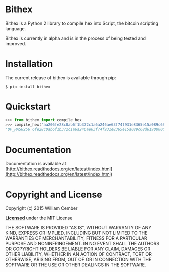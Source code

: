 # Bithex #

Bithex is a Python 2 library to compile hex into Script, the bitcoin scripting language.

Bithex is currently in alpha and is in the process of being tested and improved.

# Installation #
The current release of bithex is available through pip:

    $ pip install bithex

# Quickstart #

```python
>>> from bithex import compile_hex
>>> compile_hex('aa206fe28c0ab6f1b372c1a6a246ae63f74f931e8365e15a089c68d619000000000087')
'OP_HASH256 6fe28c0ab6f1b372c1a6a246ae63f74f931e8365e15a089c68d6190000000000 OP_EQUAL'
```

# Documentation #

Documentation is available at [http://bithex.readthedocs.org/en/latest/index.html](http://bithex.readthedocs.org/en/latest/index.html)

# Copyright and License #

Copyright (c) 2015 William Cember

[**Licensed**](https://github.com/wcember/bithex/blob/master/LICENSE) under the MIT License

THE SOFTWARE IS PROVIDED "AS IS", WITHOUT WARRANTY OF ANY KIND, EXPRESS OR IMPLIED, INCLUDING BUT NOT LIMITED TO THE WARRANTIES OF MERCHANTABILITY, FITNESS FOR A PARTICULAR PURPOSE AND NONINFRINGEMENT. IN NO EVENT SHALL THE AUTHORS OR COPYRIGHT HOLDERS BE LIABLE FOR ANY CLAIM, DAMAGES OR OTHER LIABILITY, WHETHER IN AN ACTION OF CONTRACT, TORT OR OTHERWISE, ARISING FROM, OUT OF OR IN CONNECTION WITH THE SOFTWARE OR THE USE OR OTHER DEALINGS IN THE SOFTWARE.